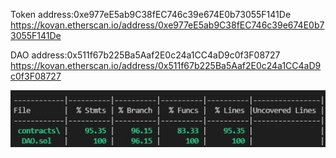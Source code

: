 Token address:0xe977eE5ab9C38fEC746c39e674E0b73055F141De
https://kovan.etherscan.io/address/0xe977eE5ab9C38fEC746c39e674E0b73055F141De

DAO address:0x511f67b225Ba5Aaf2E0c24a1CC4aD9c0f3F08727
https://kovan.etherscan.io/address/0x511f67b225Ba5Aaf2E0c24a1CC4aD9c0f3F08727



![alt text](coverage1.jpg)